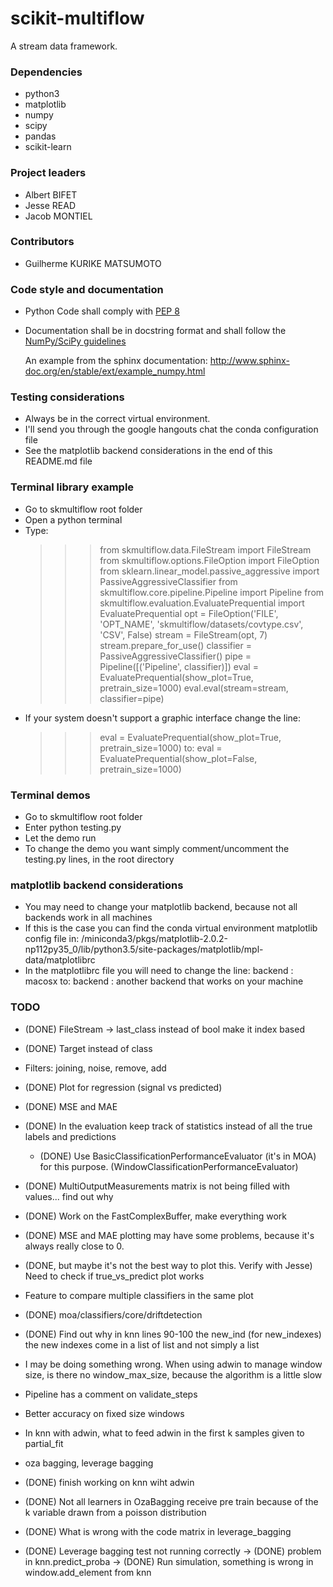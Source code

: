 # scikit-multiflow

A stream data framework.

### Dependencies

* python3
* matplotlib
* numpy
* scipy
* pandas
* scikit-learn

### Project leaders

* Albert BIFET
* Jesse READ
* Jacob MONTIEL

### Contributors

* Guilherme KURIKE MATSUMOTO


### Code style and documentation
* Python Code shall comply with [PEP 8](https://www.python.org/dev/peps/pep-0008/)

* Documentation shall be in docstring format and shall follow the [NumPy/SciPy guidelines](https://github.com/numpy/numpy/blob/master/doc/HOWTO_DOCUMENT.rst.txt)

    An example from the sphinx documentation: http://www.sphinx-doc.org/en/stable/ext/example_numpy.html

### Testing considerations
* Always be in the correct virtual environment.
* I'll send you through the google hangouts chat the conda configuration file
* See the matplotlib backend considerations in the end of this README.md file

### Terminal library example
* Go to skmultiflow root folder
* Open a python terminal
* Type:
    >>> from skmultiflow.data.FileStream import FileStream
    >>> from skmultiflow.options.FileOption import FileOption
    >>> from sklearn.linear_model.passive_aggressive import PassiveAggressiveClassifier
    >>> from skmultiflow.core.pipeline.Pipeline import Pipeline
    >>> from skmultiflow.evaluation.EvaluatePrequential import EvaluatePrequential
    >>> opt = FileOption('FILE', 'OPT_NAME', 'skmultiflow/datasets/covtype.csv', 'CSV', False)
    >>> stream = FileStream(opt, 7)
    >>> stream.prepare_for_use()
    >>> classifier = PassiveAggressiveClassifier()
    >>> pipe = Pipeline([('Pipeline', classifier)])
    >>> eval = EvaluatePrequential(show_plot=True, pretrain_size=1000)
    >>> eval.eval(stream=stream, classifier=pipe)
* If your system doesn't support a graphic interface change the line:
    >>> eval = EvaluatePrequential(show_plot=True, pretrain_size=1000)
    to:
    >>> eval = EvaluatePrequential(show_plot=False, pretrain_size=1000)

### Terminal demos
* Go to skmultiflow root folder
* Enter python testing.py
* Let the demo run
* To change the demo you want simply comment/uncomment the testing.py lines, in the root directory

### matplotlib backend considerations
* You may need to change your matplotlib backend, because not all backends work in all machines
* If this is the case you can find the conda virtual environment matplotlib config file in:
    /miniconda3/pkgs/matplotlib-2.0.2-np112py35_0/lib/python3.5/site-packages/matplotlib/mpl-data/matplotlibrc
* In the matplotlibrc file you will need to change the line:
    backend     : macosx
    to:
    backend     : another backend that works on your machine

### TODO
* (DONE) FileStream -> last_class instead of bool make it index based
* (DONE) Target instead of class
* Filters: joining, noise, remove, add
* (DONE) Plot for regression (signal vs predicted)
* (DONE) MSE and MAE
* (DONE) In the evaluation keep track of statistics instead of all the true labels and predictions
    * (DONE) Use BasicClassificationPerformanceEvaluator (it's in MOA) for this purpose. (WindowClassificationPerformanceEvaluator)
* (DONE) MultiOutputMeasurements matrix is not being filled with values... find out why
* (DONE) Work on the FastComplexBuffer, make everything work

* (DONE) MSE and MAE plotting may have some problems, because it's always really close to 0.
* (DONE, but maybe it's not the best way to plot this. Verify with Jesse) Need to check if true_vs_predict plot works
* Feature to compare multiple classifiers in the same plot

* (DONE) moa/classifiers/core/driftdetection

* (DONE) Find out why in knn lines 90-100 the new_ind (for new_indexes) the new indexes come in a list of list and not simply a list

* I may be doing something wrong. When using adwin to manage window size, is there no window_max_size, because the algorithm is a little slow
* Pipeline has a comment on validate_steps
* Better accuracy on fixed size windows
* In knn with adwin, what to feed adwin in the first k samples given to partial_fit

* oza bagging, leverage bagging
* (DONE) finish working on knn wiht adwin

* (DONE) Not all learners in OzaBagging receive pre train because of the k variable drawn from a poisson distribution

* (DONE) What is wrong with the code matrix in leverage_bagging
* (DONE) Leverage bagging test not running correctly    -> (DONE) problem in knn.predict_proba
                                                        -> (DONE) Run simulation, something is wrong in window.add_element from knn
